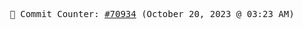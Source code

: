 <p align="center">
    <samp>
        📮 Commit Counter: <a href="https://github.com/Javascript-void0/Javascript-void0/commits/main">#70934</a> (October 20, 2023 @ 03:23 AM)
    </samp>
</p>